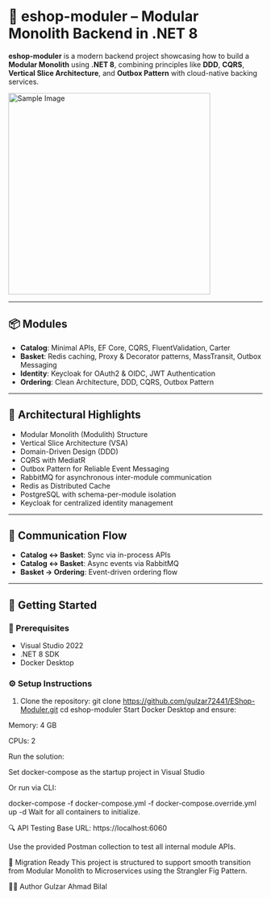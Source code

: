 # 🛒 eshop-moduler – Modular Monolith Backend in .NET 8

**eshop-moduler** is a modern backend project showcasing how to build a **Modular Monolith** using **.NET 8**, combining principles like **DDD**, **CQRS**, **Vertical Slice Architecture**, and **Outbox Pattern** with cloud-native backing services.

<img src="https://sdmntprsouthcentralus.oaiusercontent.com/files/00000000-cf14-61f7-b19c-4f374fe3496d/raw?se=2025-05-21T11%3A11%3A18Z&sp=r&sv=2024-08-04&sr=b&scid=24a95671-bc21-5e1b-8c56-103be464cc7d&skoid=bbd22fc4-f881-4ea4-b2f3-c12033cf6a8b&sktid=a48cca56-e6da-484e-a814-9c849652bcb3&skt=2025-05-20T22%3A32%3A44Z&ske=2025-05-21T22%3A32%3A44Z&sks=b&skv=2024-08-04&sig=tAk48GrOcY461GDpK5Co198uZcoln/bHt9CyEHoYLDY%3D" alt="Sample Image" width="400"/>
 
 
---

## 📦 Modules

- **Catalog**: Minimal APIs, EF Core, CQRS, FluentValidation, Carter
- **Basket**: Redis caching, Proxy & Decorator patterns, MassTransit, Outbox Messaging
- **Identity**: Keycloak for OAuth2 & OIDC, JWT Authentication
- **Ordering**: Clean Architecture, DDD, CQRS, Outbox Pattern

---

## 🧱 Architectural Highlights

- Modular Monolith (Modulith) Structure
- Vertical Slice Architecture (VSA)
- Domain-Driven Design (DDD)
- CQRS with MediatR
- Outbox Pattern for Reliable Event Messaging
- RabbitMQ for asynchronous inter-module communication
- Redis as Distributed Cache
- PostgreSQL with schema-per-module isolation
- Keycloak for centralized identity management

---

## 🔁 Communication Flow

- **Catalog ↔ Basket**: Sync via in-process APIs
- **Catalog ↔ Basket**: Async events via RabbitMQ
- **Basket → Ordering**: Event-driven ordering flow

---

## 🚀 Getting Started

### 🔧 Prerequisites

- Visual Studio 2022
- .NET 8 SDK
- Docker Desktop

### ⚙️ Setup Instructions

1. Clone the repository:
   git clone https://github.com/gulzar72441/EShop-Moduler.git
   cd eshop-moduler
Start Docker Desktop and ensure:

Memory: 4 GB

CPUs: 2

Run the solution:

Set docker-compose as the startup project in Visual Studio

Or run via CLI:

docker-compose -f docker-compose.yml -f docker-compose.override.yml up -d
Wait for all containers to initialize.

🔍 API Testing
Base URL: https://localhost:6060

Use the provided Postman collection to test all internal module APIs.

🔄 Migration Ready
This project is structured to support smooth transition from Modular Monolith to Microservices using the Strangler Fig Pattern.

👨‍💻 Author
Gulzar Ahmad Bilal

